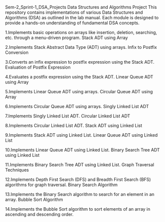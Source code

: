 Sem-2_Sprint-1_DSA_Projects
Data Structures and Algorithms Project This repository contains implementations of various Data Structures and Algorithms (DSA) as outlined in the lab manual. Each module is designed to provide a hands-on understanding of fundamental DSA concepts.

1.Implements basic operations on arrays like insertion, deletion, searching, etc. through a menu-driven program. Stack ADT using Array

2.Implements Stack Abstract Data Type (ADT) using arrays. Infix to Postfix Conversion

3.Converts an infix expression to postfix expression using the Stack ADT. Evaluation of Postfix Expression

4.Evaluates a postfix expression using the Stack ADT. Linear Queue ADT using Array

5.Implements Linear Queue ADT using arrays. Circular Queue ADT using Array

6.Implements Circular Queue ADT using arrays. Singly Linked List ADT

7.Implements Singly Linked List ADT. Circular Linked List ADT

8.Implements Circular Linked List ADT. Stack ADT using Linked List

9.Implements Stack ADT using Linked List. Linear Queue ADT using Linked List

10.Implements Linear Queue ADT using Linked List. Binary Search Tree ADT using Linked List

11.Implements Binary Search Tree ADT using Linked List. Graph Traversal Techniques

12.Implements Depth First Search (DFS) and Breadth First Search (BFS) algorithms for graph traversal. Binary Search Algorithm

13.Implements the Binary Search algorithm to search for an element in an array. Bubble Sort Algorithm

14.Implements the Bubble Sort algorithm to sort elements of an array in ascending and descending order.
